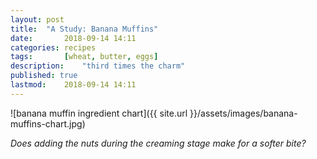 ```yaml
---
layout: post
title: 	"A Study: Banana Muffins"
date:		2018-09-14 14:11
categories:	recipes
tags:		[wheat, butter, eggs] 
description: 	"third times the charm"
published: true
lastmod:	2018-09-14 14:11
---
```

![banana muffin ingredient chart]({{ site.url }}/assets/images/banana-muffins-chart.jpg)

_Does adding the nuts during the creaming stage make for a softer bite?_
